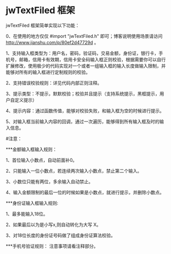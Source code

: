 # jwTextFiled 框架

jwTextFiled 框架简单实现以下功能：

0、在使用的地方仅仅 #import "jwTextFiled.h" 即可；博客说明使用场景请访问 http://www.jianshu.com/p/80ef2d47729d 。

1、支持输入框类型为：用户名，密码，验证码，交易金额，身份证，银行卡，手机号，邮箱，信用卡有效期，信用卡安全码输入框正则校验，根据需要你可以自行扩展修改，使用极少的代码实现对一个或者一组输入框的输入长度做输入限制，并能够对所有的输入框进行定制规则的校验。    

2、支持错误校验规则：详见代码内部正则注释。 

3、提示类型：不提示，默默校验；校验并且提示（支持系统提示，黑框提示，用户自定义提示） 

4、提示内容：通过函数传值，能够对校验失败，和输入框为空的时候进行提示。 

5、对输入框当前输入内容的回调，通过一次遍历，能够得到所有输入框及时的输入信息。  


#注意：

***金额输入框输入规则：

1、首位输入小数点，自动前面补0。

2、只能输入一位小数点，若连续两次输入小数点，禁止第二个输入。

3、小数位只能有两位，多余输入自动禁止。

4、输入金额限制的最后一位的时候如果是小数点，就进行提示，并删除小数点。



***身份证输入框输入规则:

1、最多能输入18位。

2、如果最后以为是小写x,则自动转化为大写 X。

3、对18位长度的身份证号码做了组成身份证算法校验。


***手机号验证规则：
注意事项请看注释部分。



